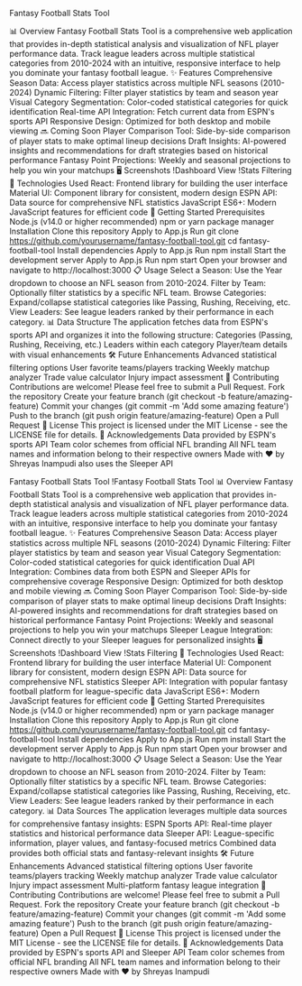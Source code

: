 Fantasy Football Stats Tool

📊 Overview
Fantasy Football Stats Tool is a comprehensive web application that provides in-depth statistical analysis and visualization of NFL player performance data. Track league leaders across multiple statistical categories from 2010-2024 with an intuitive, responsive interface to help you dominate your fantasy football league.
✨ Features
Comprehensive Season Data: Access player statistics across multiple NFL seasons (2010-2024)
Dynamic Filtering: Filter player statistics by team and season year
Visual Category Segmentation: Color-coded statistical categories for quick identification
Real-time API Integration: Fetch current data from ESPN's sports API
Responsive Design: Optimized for both desktop and mobile viewing
🔜 Coming Soon
Player Comparison Tool: Side-by-side comparison of player stats to make optimal lineup decisions
Draft Insights: AI-powered insights and recommendations for draft strategies based on historical performance
Fantasy Point Projections: Weekly and seasonal projections to help you win your matchups
🖥️ Screenshots
!Dashboard View
!Stats Filtering
🚀 Technologies Used
React: Frontend library for building the user interface
Material UI: Component library for consistent, modern design
ESPN API: Data source for comprehensive NFL statistics
JavaScript ES6+: Modern JavaScript features for efficient code
🏁 Getting Started
Prerequisites
Node.js (v14.0 or higher recommended)
npm or yarn package manager
Installation
Clone this repository
Apply to App.js
Run
   git clone https://github.com/yourusername/fantasy-football-tool.git
   cd fantasy-football-tool
Install dependencies
Apply to App.js
Run
   npm install
Start the development server
Apply to App.js
Run
   npm start
Open your browser and navigate to http://localhost:3000
📋 Usage
Select a Season: Use the Year dropdown to choose an NFL season from 2010-2024.
Filter by Team: Optionally filter statistics by a specific NFL team.
Browse Categories: Expand/collapse statistical categories like Passing, Rushing, Receiving, etc.
View Leaders: See league leaders ranked by their performance in each category.
📊 Data Structure
The application fetches data from ESPN's sports API and organizes it into the following structure:
Categories (Passing, Rushing, Receiving, etc.)
Leaders within each category
Player/team details with visual enhancements
🛠️ Future Enhancements
Advanced statistical filtering options
User favorite teams/players tracking
Weekly matchup analyzer
Trade value calculator
Injury impact assessment
🤝 Contributing
Contributions are welcome! Please feel free to submit a Pull Request.
Fork the repository
Create your feature branch (git checkout -b feature/amazing-feature)
Commit your changes (git commit -m 'Add some amazing feature')
Push to the branch (git push origin feature/amazing-feature)
Open a Pull Request
📝 License
This project is licensed under the MIT License - see the LICENSE file for details.
👏 Acknowledgements
Data provided by ESPN's sports API
Team color schemes from official NFL branding
All NFL team names and information belong to their respective owners
Made with ❤️ by Shreyas Inampudi
also uses the Sleeper API

Fantasy Football Stats Tool
!Fantasy Football Stats Tool
📊 Overview
Fantasy Football Stats Tool is a comprehensive web application that provides in-depth statistical analysis and visualization of NFL player performance data. Track league leaders across multiple statistical categories from 2010-2024 with an intuitive, responsive interface to help you dominate your fantasy football league.
✨ Features
Comprehensive Season Data: Access player statistics across multiple NFL seasons (2010-2024)
Dynamic Filtering: Filter player statistics by team and season year
Visual Category Segmentation: Color-coded statistical categories for quick identification
Dual API Integration: Combines data from both ESPN and Sleeper APIs for comprehensive coverage
Responsive Design: Optimized for both desktop and mobile viewing
🔜 Coming Soon
Player Comparison Tool: Side-by-side comparison of player stats to make optimal lineup decisions
Draft Insights: AI-powered insights and recommendations for draft strategies based on historical performance
Fantasy Point Projections: Weekly and seasonal projections to help you win your matchups
Sleeper League Integration: Connect directly to your Sleeper leagues for personalized insights
🖥️ Screenshots
!Dashboard View
!Stats Filtering
🚀 Technologies Used
React: Frontend library for building the user interface
Material UI: Component library for consistent, modern design
ESPN API: Data source for comprehensive NFL statistics
Sleeper API: Integration with popular fantasy football platform for league-specific data
JavaScript ES6+: Modern JavaScript features for efficient code
🏁 Getting Started
Prerequisites
Node.js (v14.0 or higher recommended)
npm or yarn package manager
Installation
Clone this repository
Apply to App.js
Run
   git clone https://github.com/yourusername/fantasy-football-tool.git
   cd fantasy-football-tool
Install dependencies
Apply to App.js
Run
   npm install
Start the development server
Apply to App.js
Run
   npm start
Open your browser and navigate to http://localhost:3000
📋 Usage
Select a Season: Use the Year dropdown to choose an NFL season from 2010-2024.
Filter by Team: Optionally filter statistics by a specific NFL team.
Browse Categories: Expand/collapse statistical categories like Passing, Rushing, Receiving, etc.
View Leaders: See league leaders ranked by their performance in each category.
📊 Data Sources
The application leverages multiple data sources for comprehensive fantasy insights:
ESPN Sports API: Real-time player statistics and historical performance data
Sleeper API: League-specific information, player values, and fantasy-focused metrics
Combined data provides both official stats and fantasy-relevant insights
🛠️ Future Enhancements
Advanced statistical filtering options
User favorite teams/players tracking
Weekly matchup analyzer
Trade value calculator
Injury impact assessment
Multi-platform fantasy league integration
🤝 Contributing
Contributions are welcome! Please feel free to submit a Pull Request.
Fork the repository
Create your feature branch (git checkout -b feature/amazing-feature)
Commit your changes (git commit -m 'Add some amazing feature')
Push to the branch (git push origin feature/amazing-feature)
Open a Pull Request
📝 License
This project is licensed under the MIT License - see the LICENSE file for details.
👏 Acknowledgements
Data provided by ESPN's sports API and Sleeper API
Team color schemes from official NFL branding
All NFL team names and information belong to their respective owners
Made with ❤️ by Shreyas Inampudi
